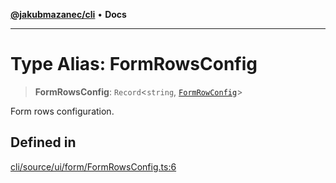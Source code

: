 [**@jakubmazanec/cli**](../README.md) • **Docs**

---

# Type Alias: FormRowsConfig

> **FormRowsConfig**: `Record`\<`string`, [`FormRowConfig`](FormRowConfig.md)\>

Form rows configuration.

## Defined in

[cli/source/ui/form/FormRowsConfig.ts:6](https://github.com/jakubmazanec/tools/blob/4809b04453aafb35a917917e0b4964a9ec0cd132/packages/cli/source/ui/form/FormRowsConfig.ts#L6)
